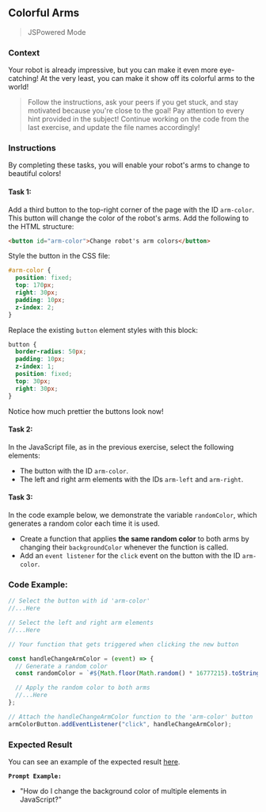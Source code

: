 ## Colorful Arms

> JSPowered Mode

### Context

Your robot is already impressive, but you can make it even more eye-catching! At the very least, you can make it show off its colorful arms to the world!

> Follow the instructions, ask your peers if you get stuck, and stay motivated because you're close to the goal!
> Pay attention to every hint provided in the subject!
> Continue working on the code from the last exercise, and update the file names accordingly!

### Instructions

By completing these tasks, you will enable your robot's arms to change to beautiful colors!

#### Task 1:

Add a third button to the top-right corner of the page with the ID `arm-color`. This button will change the color of the robot's arms. Add the following to the HTML structure:

```html
<button id="arm-color">Change robot's arm colors</button>
```

Style the button in the CSS file:

```css
#arm-color {
  position: fixed;
  top: 170px;
  right: 30px;
  padding: 10px;
  z-index: 2;
}
```

Replace the existing `button` element styles with this block:

```css
button {
  border-radius: 50px;
  padding: 10px;
  z-index: 1;
  position: fixed;
  top: 30px;
  right: 30px;
}
```

Notice how much prettier the buttons look now!

#### Task 2:

In the JavaScript file, as in the previous exercise, select the following elements:

- The button with the ID `arm-color`.
- The left and right arm elements with the IDs `arm-left` and `arm-right`.

#### Task 3:

In the code example below, we demonstrate the variable `randomColor`, which generates a random color each time it is used.

- Create a function that applies **the same random color** to both arms by changing their `backgroundColor` whenever the function is called.
- Add an `event listener` for the `click` event on the button with the ID `arm-color`.

### Code Example:

```js
// Select the button with id 'arm-color'
//...Here

// Select the left and right arm elements
//...Here

// Your function that gets triggered when clicking the new button

const handleChangeArmColor = (event) => {
  // Generate a random color
  const randomColor = `#${Math.floor(Math.random() * 16777215).toString(16)}`;

  // Apply the random color to both arms
  //...Here
};

// Attach the handleChangeArmColor function to the 'arm-color' button
armColorButton.addEventListener("click", handleChangeArmColor);
```

### Expected Result

You can see an example of the expected result [here](https://youtu.be/viQymmWw6wo).

**`Prompt Example:`**

- "How do I change the background color of multiple elements in JavaScript?"
